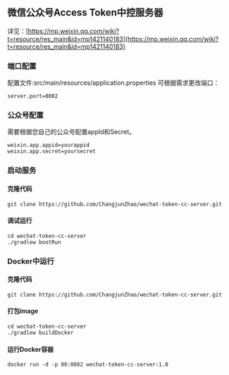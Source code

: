 ## 微信公众号Access Token中控服务器

详见：[https://mp.weixin.qq.com/wiki?t=resource/res_main&id=mp1421140183](https://mp.weixin.qq.com/wiki?t=resource/res_main&id=mp1421140183)

### 端口配置
配置文件:src/main/resources/application.properties
可根据需求更改端口：
```
server.port=8082
```

### 公众号配置

需要根据您自己的公众号配置appId和Secret。
```
weixin.app.appid=yourappid
weixin.app.secret=yoursecret
```

### 启动服务

#### 克隆代码

```
git clone https://github.com/ChangjunZhao/wechat-token-cc-server.git
```
#### 调试运行

```
cd wechat-token-cc-server
./gradlew bootRun
```

### Docker中运行

#### 克隆代码

```
git clone https://github.com/ChangjunZhao/wechat-token-cc-server.git
```

#### 打包image

```
cd wechat-token-cc-server
./gradlew buildDocker
```

#### 运行Docker容器
```
docker run -d -p 80:8082 wechat-token-cc-server:1.0
```
